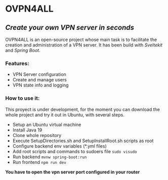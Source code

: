 # OVPN4ALL
## _Create your own VPN server in seconds_

OVPN4ALL is an open-source project whose main task is to facilitate the creation and administration of a VPN server.
It has been build with *Sveltekit* and *Spring Boot*.

### Features:
- VPN Server configuration
- Create and manage users
- VPN state info and logging

### How to use it:

This proyect is under development, for the moment you can download the whole project and try it out in Ubuntu, with several steps.
- Setup an Ubuntu virtual machine
- Install Java 19
- Clone whole repository
- Execute SetupDirectories.sh and SetupInstallRoot.sh scripts as root
- Configure backend env variables (*.yml files)
- Add root scripts and commands to sudoers file ```sudo visudo```
- Run backend ```mvnw spring-boot:run```
- Run frontend ```npm run dev```

**You have to open the vpn server port configured in your router**
